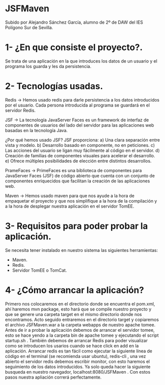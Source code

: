 # JSFMaven

Subido por Alejandro Sánchez García, alumno de 2º de DAW del IES Polígono Sur de Sevilla.

# 1- ¿En que consiste el proyecto?.
Se trata de una aplicación en la que introduces los datos de un usuario y el programa los guarda y les da persistencia.

# 2- Tecnologías usadas.
Redis -> Hemos usado redis para darle persistencia a los datos introducidos por el usuario. Cada persona introducida al programa se guardará en el servidor Redis.

JSF -> La tecnología JavaServer Faces es un framework de interfaz de componentes de usuarios del lado del servidor para las aplicaciones web basadas en la tecnología Java.

¿Por qué hemos usado JSF?
JSF proporciona:
a) Una clara separación entre vista y modelo.
b) Desarrollo basado en componente, no en peticiones.
c) Las acciones del usuario se ligan muy fácilmente al código en el servidor.
d) Creación de familias de componentes visuales para acelerar el desarrollo.
e) Ofrece múltiples posibilidades de elección entre distintos desarrollos.

PrameFaces -> PrimeFaces es una biblioteca de componentes para JavaServer Faces (JSF) de código abierto que cuenta con un conjunto de componentes enriquecidos que facilitan la creación de las aplicaciones web.

Maven -> Hemos usado maven para que nos ayude a la hora de empaquetar el proyecto y que nos simplifique a la hora de la compilación y a la hora de desplegar nuestra aplicación en el servidor TomEE.

# 3- Requisitos para poder probar la aplicación.

Se necesita tener instalado en nuestro sistema las siguientes herramientas:

- Maven.
- Redis.
- Servidor TomEE o TomCat.

# 4- ¿Cómo arrancar la aplicación?

Primero nos colocaremos en el directorio donde se encuentra el pom.xml, ahí haremos mvn package, esto hará que se compile nuestro proyecto y que se genere una carpeta target en el mismo directorio donde nos encontramos.
Acto seguido entraremos en el directorio target y copiaremos el archivo JSFMaven.war a la carpeta webapps de nuestro apache tomee.
Antes de ir a probar la aplicación debemos de arrancar el servidor tomee, esto se hace yendo a la carpeta bin de apache tomee y ejecutando el script startup.sh .
También debemos de arrancar Redis para poder visualizar como se introducen los usarios cuando se hace click en add en la aplicación. Arrancar redis es tan fácil como ejecutar la siguiente línea de código en el terminal (se recomienda usar ubuntu), redis-cli , una vez abierto el servidor redis debemos escribir monitor, con esto haremos el seguimiento de los datos introducidos.
Ya solo queda hacer la siguiente busqueda en nuestro navegador, localhost:8080/JSFMaven .
Con estos pasos nuestra apliación correrá perfectamente.


